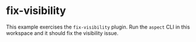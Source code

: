 # fix-visibility

This example exercises the `fix-visibility` plugin. Run the `aspect` CLI in this
workspace and it should fix the visibility issue.
